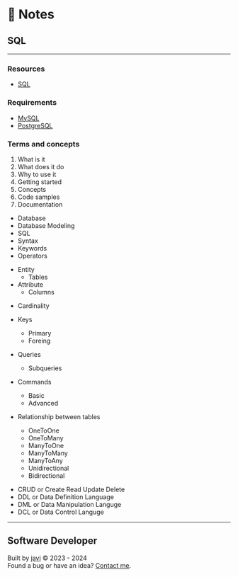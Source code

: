 # :memo: Notes
## SQL
---
### Resources
- [SQL](https://www.iso.org/standard/76583.html)
### Requirements
- [MySQL](https://www.mysql.com/)
- [PostgreSQL](https://www.postgresql.org/)
### Terms and concepts
1. What is it
2. What does it do
3. Why to use it
4. Getting started
5. Concepts
6. Code samples
7. Documentation
- Database
- Database Modeling
- SQL
- Syntax
- Keywords
- Operators
* Entity
  - Tables
* Attribute
  - Columns
- Cardinality
* Keys
  - Primary
  - Foreing
* Queries
  - Subqueries
* Commands
  - Basic
  - Advanced

* Relationship between tables
  - OneToOne
  - OneToMany
  - ManyToOne
  - ManyToMany
  - ManyToAny
  - Unidirectional
  - Bidirectional

- CRUD or Create Read Update Delete
- DDL or Data Definition Language
- DML or Data Manipulation Languge
- DCL or Data Control Languge
---
## Software Developer
Built by [javi](https://github.com/javierandres-dev/) :copyright: 2023 - 2024  
Found a bug or have an idea? [Contact me](https://www.linkedin.com/in/javierandres-dev/).
